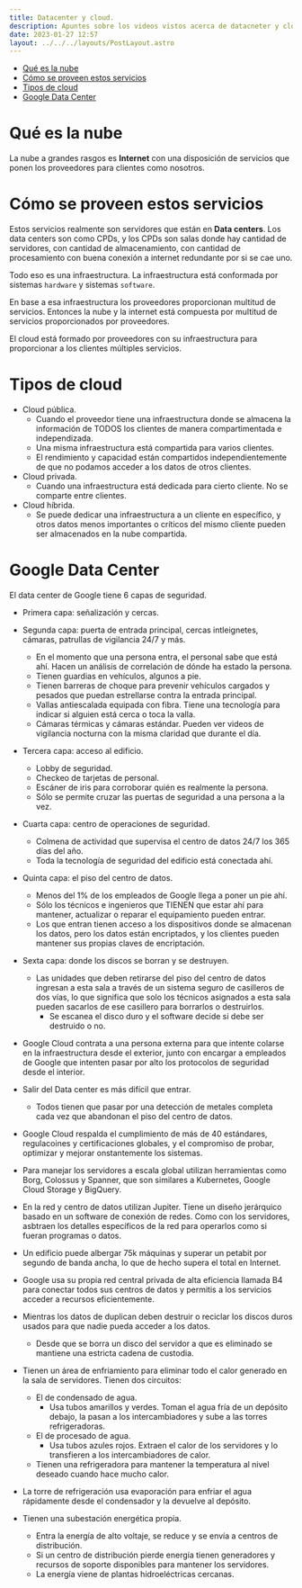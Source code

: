 ```yaml
---
title: Datacenter y cloud.
description: Apuntes sobre los videos vistos acerca de datacneter y cloud para resolver el cuestionario 2.
date: 2023-01-27 12:57
layout: ../../../layouts/PostLayout.astro
---
```


<!--toc:start-->
- [Qué es la nube](#qué-es-la-nube)
- [Cómo se proveen estos servicios](#cómo-se-proveen-estos-servicios)
- [Tipos de cloud](#tipos-de-cloud)
- [Google Data Center](#google-data-center)
<!--toc:end-->

# Qué es la nube

La nube a grandes rasgos es **Internet** con una disposición de servicios que ponen los proveedores para clientes como nosotros.

# Cómo se proveen estos servicios

Estos servicios realmente son servidores que están en **Data centers**. Los data centers son como CPDs, y los CPDs son salas donde hay cantidad de servidores, con cantidad de almacenamiento,
con cantidad de procesamiento con buena conexión a internet redundante por si se cae uno.

Todo eso es una infraestructura.
La infraestructura está conformada por sistemas `hardware` y sistemas `software`.

En base a esa infraestructura los proveedores proporcionan multitud de servicios. Entonces la nube y la internet está compuesta por multitud de servicios proporcionados por proveedores.

El cloud está formado por proveedores con su infraestructura para proporcionar a los clientes múltiples servicios.

# Tipos de cloud

- Cloud pública.
  - Cuando el proveedor tiene una infraestructura donde se almacena la información de TODOS los clientes de manera compartimentada e independizada.
  - Una misma infraestructura está compartida para varios clientes.
  - El rendimiento y capacidad están compartidos independientemente de que no podamos acceder a los datos de otros clientes.
- Cloud privada.
  - Cuando una infraestructura está dedicada para cierto cliente. No se comparte entre clientes.
- Cloud híbrida.
  - Se puede dedicar una infraestructura a un cliente en específico, y otros datos menos importantes o críticos del mismo cliente pueden ser almacenados en la nube compartida.

# Google Data Center

El data center de Google tiene 6 capas de seguridad.

- Primera capa: señalización y cercas.
- Segunda capa: puerta de entrada principal, cercas intleignetes, cámaras, patrullas de vigilancia 24/7 y más.
  - En el momento que una persona entra, el personal sabe que está ahí. Hacen un análisis de correlación de dónde ha estado la persona.
  - Tienen guardias en vehículos, algunos a pie.
  - Tienen barreras de choque para prevenir vehículos cargados y pesados que puedan estrellarse contra la entrada principal.
  - Vallas antiescalada equipada con fibra. Tiene una tecnología para indicar si alguien está cerca o toca la valla.
  - Cámaras térmicas y cámaras estándar. Pueden ver videos de vigilancia nocturna con la misma claridad que durante el día.
- Tercera capa: acceso al edificio.
  - Lobby de seguridad.
  - Checkeo de tarjetas de personal.
  - Escáner de iris para corroborar quién es realmente la persona.
  - Sólo se permite cruzar las puertas de seguridad a una persona a la vez.
- Cuarta capa: centro de operaciones de seguridad.
  - Colmena de actividad que supervisa el centro de datos 24/7 los 365 días del año.
  - Toda la tecnología de seguridad del edificio está conectada ahí.
- Quinta capa: el piso del centro de datos.
  - Menos del 1% de los empleados de Google llega a poner un pie ahí.
  - Sólo los técnicos e ingenieros que TIENEN que estar ahí para mantener, actualizar o reparar el equipamiento pueden entrar.
  - Los que entran tienen acceso a los dispositivos donde se almacenan los datos, pero los datos están encriptados, y los clientes pueden mantener sus propias claves de encriptación.
- Sexta capa: donde los discos se borran y se destruyen.
  - Las unidades que deben retirarse del piso del centro de datos ingresan a esta sala a través de un sistema seguro de casilleros de dos vías, lo que significa que solo los técnicos asignados a esta sala pueden sacarlos de ese casillero para borrarlos
    o destruirlos.
    - Se escanea el disco duro y el software decide si debe ser destruido o no.

- Google Cloud contrata a una persona externa para que intente colarse en la infraestructura desde el exterior, junto con encargar a empleados de Google que intenten pasar por alto los protocolos de seguridad desde el interior.
- Salir del Data center es más difícil que entrar.
  - Todos tienen que pasar por una detección de metales completa cada vez que abandonan el piso del centro de datos.
- Google Cloud respalda el cumplimiento de más de 40 estándares, regulacoines y certificaciones globales, y el compromiso de probar, optimizar y mejorar onstantemente los sistemas.
- Para manejar los servidores a escala global utilizan herramientas como Borg, Colossus y Spanner, que son similares a Kubernetes, Google Cloud Storage y BigQuery.
- En la red y centro de datos utilizan Jupiter. Tiene un diseño jerárquico basado en un software de conexión de redes. Como con los servidores, asbtraen los detalles específicos de la red
  para operarlos como si fueran programas o datos.
- Un edificio puede albergar 75k máquinas y superar un petabit por segundo de banda ancha, lo que de hecho supera el total en Internet.
- Google usa su propia red central privada de alta eficiencia llamada B4 para conectar todos sus centros de datos y permitis a los servicios acceder a recursos eficientemente.
- Mientras los datos de duplican deben destruir o reciclar los discos duros usados para que nadie pueda acceder a los datos.
  - Desde que se borra un disco del servidor a que es eliminado se mantiene una estricta cadena de custodia.
- Tienen un área de enfriamiento para eliminar todo el calor generado en la sala de servidores. Tienen dos circuitos:
  - El de condensado de agua.
    - Usa tubos amarillos y verdes. Toman el agua fría de un depósito debajo, la pasan a los intercambiadores y sube a las torres refrigeradoras.
  - El de procesado de agua.
    - Usa tubos azules rojos. Extraen el calor de los servidores y lo transfieren a los intercambiadores de calor.
  - Tienen una refrigeradora para mantener la temperatura al nivel deseado cuando hace mucho calor.
- La torre de refrigeración usa evaporación para enfriar el agua rápidamente desde el condensador y la devuelve al depósito.
- Tienen una subestación energética propia.
  - Entra la energía de alto voltaje, se reduce y se envía a centros de distribución.
  - Si un centro de distribución pierde energía tienen generadores y recursos de soporte disponibles para mantener los servidores.
  - La energía viene de plantas hidroeléctricas cercanas.
